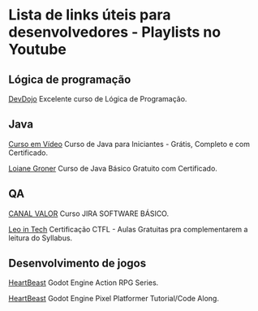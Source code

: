 # Lista de links úteis para desenvolvedores - Playlists no Youtube

## Lógica de programação

[DevDojo](https://www.youtube.com/playlist?list=PL62G310vn6nH-uBTKREcUWDkOi2Q9n4OZ)
Excelente curso de Lógica de Programação.

## Java

[Curso em Vídeo](https://www.youtube.com/playlist?list=PLHz_AreHm4dkI2ZdjTwZA4mPMxWTfNSpR)
Curso de Java para Iniciantes - Grátis, Completo e com Certificado.

[Loiane Groner](https://www.youtube.com/playlist?list=PLGxZ4Rq3BOBq0KXHsp5J3PxyFaBIXVs3r)
Curso de Java Básico Gratuito com Certificado.

## QA

[CANAL VALOR](https://www.youtube.com/playlist?list=PL7NDvV6PnYODio6jp-dYLXPL8SQHzTJxy)
Curso JIRA SOFTWARE BÁSICO.

[Leo in Tech](https://www.youtube.com/playlist?list=PL_tUJoq9lj-Qjif3SHivUhHeDU1LYOz6v)
Certificação CTFL - Aulas Gratuitas pra complementarem a leitura do Syllabus.

## Desenvolvimento de jogos

[HeartBeast](https://www.youtube.com/playlist?list=PL9FzW-m48fn2SlrW0KoLT4n5egNdX-W9a)
Godot Engine Action RPG Series.

[HeartBeast](https://www.youtube.com/playlist?list=PL9FzW-m48fn16W1Sz5bhTd1ArQQv4f-Cm)
Godot Engine Pixel Platformer Tutorial/Code Along.
